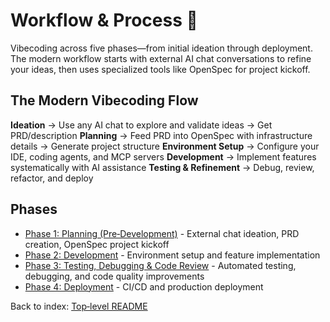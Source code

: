 # Workflow & Process 🔄

Vibecoding across five phases—from initial ideation through deployment. The modern workflow starts with external AI chat conversations to refine your ideas, then uses specialized tools like OpenSpec for project kickoff.

## The Modern Vibecoding Flow

**Ideation** → Use any AI chat to explore and validate ideas → Get PRD/description
**Planning** → Feed PRD into OpenSpec with infrastructure details → Generate project structure
**Environment Setup** → Configure your IDE, coding agents, and MCP servers
**Development** → Implement features systematically with AI assistance
**Testing & Refinement** → Debug, review, refactor, and deploy

## Phases
- [Phase 1: Planning (Pre‑Development)](./phase-1-planning.md) - External chat ideation, PRD creation, OpenSpec project kickoff
- [Phase 2: Development](./phase-2-development.md) - Environment setup and feature implementation
- [Phase 3: Testing, Debugging & Code Review](./phase-3-testing-debugging.md) - Automated testing, debugging, and code quality improvements
- [Phase 4: Deployment](./phase-4-deployment.md) - CI/CD and production deployment

Back to index: [Top‑level README](../../README.md)
